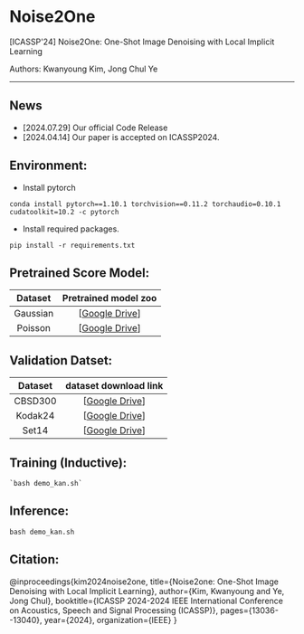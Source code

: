 # Noise2One
[ICASSP'24] Noise2One: One-Shot Image Denoising with Local Implicit Learning

Authors: Kwanyoung Kim, Jong Chul Ye   

---

## News
* [2024.07.29] Our official Code Release
* [2024.04.14] Our paper is accepted on ICASSP2024. 

## Environment:

- Install pytorch

 `conda install pytorch==1.10.1 torchvision==0.11.2 torchaudio=0.10.1 cudatoolkit=10.2 -c pytorch`

- Install required packages.

 `pip install -r requirements.txt`

 ## Pretrained Score Model:

|     Dataset     |  Pretrained model zoo |
| :-------------: | :----------------------------------------------------------: |
| Gaussian  | [[Google Drive](https://drive.google.com/file/d/1UjyrFxQ0TTSDiQYse5MxAvHVyhJpqgMA/view?usp=drive_link)] |
| Poisson | [[Google Drive](https://drive.google.com/file/d/1SPXHxDl7znsOqUi9APnl3qx9BvmUbfny/view?usp=drive_link)] |

## Validation Datset:

|     Dataset     |  dataset download link |
| :-------------: | :----------------------------------------------------------: |
| CBSD300 | [[Google Drive](https://drive.google.com/file/d/1UjyrFxQ0TTSDiQYse5MxAvHVyhJpqgMA/view?usp=drive_link)] |
| Kodak24 | [[Google Drive](https://drive.google.com/file/d/1SPXHxDl7znsOqUi9APnl3qx9BvmUbfny/view?usp=drive_link)] |
| Set14   | [[Google Drive](https://drive.google.com/file/d/1SPXHxDl7znsOqUi9APnl3qx9BvmUbfny/view?usp=drive_link)] |

## Training (Inductive):
 ```shell
 `bash demo_kan.sh`
 ```

## Inference:
 `bash demo_kan.sh`

## Citation:
@inproceedings{kim2024noise2one,
  title={Noise2one: One-Shot Image Denoising with Local Implicit Learning},
  author={Kim, Kwanyoung and Ye, Jong Chul},
  booktitle={ICASSP 2024-2024 IEEE International Conference on Acoustics, Speech and Signal Processing (ICASSP)},
  pages={13036--13040},
  year={2024},
  organization={IEEE}
}
